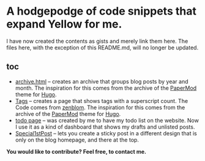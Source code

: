 # A hodgepodge of code snippets that expand Yellow for me.

I have now created the contents as gists and merely link them here. The files here, with the exception of this README.md, will no longer be updated.

## toc

* [archive.html](https://gist.github.com/pftnhr/61fcd1a7881bb29d2a6f2272b0b4027d) – creates an archive that groups blog posts by year and month. The inspiration for this comes from the archive of the [PaperMod](https://github.com/adityatelange/hugo-PaperMod) theme for [Hugo](https://gohugo.io).
* [Tags](https://gist.github.com/pftnhr/ed6e8db5efa03961f91545b044a6a3a6) – creates a page that shows tags with a superscript count. The Code comes from [zenblom](https://github.com/datenstrom/yellow/discussions/739). The inspiration for this comes from the archive of the [PaperMod](https://github.com/adityatelange/hugo-PaperMod) theme for [Hugo](https://gohugo.io/).
* [todo page](https://gist.github.com/pftnhr/6210e410339d2513c8d2cf1fbebe7d7a) – was created by me to have my todo list on the website. Now I use it as a kind of dashboard that shows my drafts and unlisted posts.
* [Special1stPost](https://gist.github.com/pftnhr/42bf385adb6a907c4c6315a4bd7de742) – lets you create a sticky post in a different design that is only on the blog homepage, and there at the top.

**You would  like to contribute? Feel free, to contact me.**
